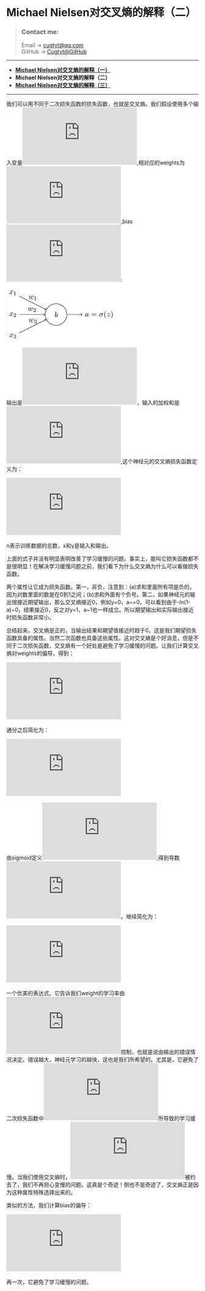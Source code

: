 # **Michael Nielsen对交叉熵的解释（二）**

> ### Contact me:  
> Email -> <cugtyt@qq.com>  
> GitHub -> [Cugtyt@GitHub](https://github.com/Cugtyt)

---

- [**Michael Nielsen对交叉熵的解释（一）**](https://cugtyt.github.io/blog/ml-data/2018/201802092000)
- **Michael Nielsen对交叉熵的解释（二）**
- [**Michael Nielsen对交叉熵的解释（三）**](https://cugtyt.github.io/blog/ml-data/2018/201802092159)

---

我们可以用不同于二次损失函数的损失函数，也就是交叉熵。我们假设使用多个输入变量![](http://latex.codecogs.com/gif.latex?%5Cinline%20x_1%2C%20x_2%2C%20%5Cldots),相对应的weights为![](http://latex.codecogs.com/gif.latex?%5Cinline%20w_1%2C%20w_2%2C%20%5Cldots),bias![](http://latex.codecogs.com/gif.latex?%5Cinline%20b):

![](R/cross-entropy5.png)

输出是![](http://latex.codecogs.com/gif.latex?%5Cinline%20a%20%3D%20%5Csigma%28z%29)，输入的加权和是![](http://latex.codecogs.com/gif.latex?%5Cinline%20z%20%3D%20%5Csum_j%20w_j%20x_j&plus;b),这个神经元的交叉熵损失函数定义为：

![](http://latex.codecogs.com/gif.latex?C%20%3D%20-%5Cfrac%7B1%7D%7Bn%7D%20%5Csum_x%20%5Cleft%5By%20%5Cln%20a%20&plus;%20%281-y%20%29%20%5Cln%20%281-a%29%20%5Cright%5D)

n表示训练数据的总数，x和y是输入和输出。

上面的式子并没有明显表明改善了学习缓慢的问题。事实上，能叫它损失函数都不是很明显！在解决学习缓慢问题之前，我们看下为什么交叉熵为什么可以看做损失函数。

两个属性让它成为损失函数。第一，非负，注意到：(a)求和里面所有项是负的，因为对数里面的数是在0到1之间；(b)求和外面有个负号。第二，如果神经元的输出很接近期望输出，那么交叉熵接近0，例如y=0，a~=0，可以看到由于-ln(1-a)~0，结果接近0，反之对y=1，a~1也一样成立。所以期望输出和实际输出接近时损失函数非常小。

总结起来，交叉熵是正的，当输出结果和期望值接近时趋于0。这是我们期望损失函数具备的属性。当然二次函数也具备这些属性。这对交叉熵是个好消息，但是不同于二次损失函数，交叉熵有一个好处是避免了学习缓慢的问题。让我们计算交叉熵对weights的偏导，得到：

![](http://latex.codecogs.com/gif.latex?%5Cfrac%7B%5Cpartial%20C%7D%7B%5Cpartial%20w_j%7D%20%3D%20-%5Cfrac%7B1%7D%7Bn%7D%20%5Csum_x%20%5Cleft%28%20%5Cfrac%7By%20%7D%7B%5Csigma%28z%29%7D%20-%5Cfrac%7B%281-y%29%7D%7B1-%5Csigma%28z%29%7D%20%5Cright%29%20%5Cfrac%7B%5Cpartial%20%5Csigma%7D%7B%5Cpartial%20w_j%7D%20%3D%20-%5Cfrac%7B1%7D%7Bn%7D%20%5Csum_x%20%5Cleft%28%20%5Cfrac%7By%7D%7B%5Csigma%28z%29%7D%20-%5Cfrac%7B%281-y%29%7D%7B1-%5Csigma%28z%29%7D%20%5Cright%29%5Csigma%27%28z%29%20x_j.)

通分之后简化为：

![](http://latex.codecogs.com/gif.latex?%5Cfrac%7B%5Cpartial%20C%7D%7B%5Cpartial%20w_j%7D%20%3D%20%5Cfrac%7B1%7D%7Bn%7D%20%5Csum_x%20%5Cfrac%7B%5Csigma%27%28z%29%20x_j%7D%7B%5Csigma%28z%29%20%281-%5Csigma%28z%29%29%7D%20%28%5Csigma%28z%29-y%29.)

由sigmoid定义![](http://latex.codecogs.com/gif.latex?%5Csigma%28z%29%20%3D%201/%281&plus;e%5E%7B-z%7D%29),得到导数![](http://latex.codecogs.com/gif.latex?%5Cinline%20%5Csigma%27%28z%29%20%3D%20%5Csigma%28z%29%281-%5Csigma%28z%29%29)。继续简化为：

![](http://latex.codecogs.com/gif.latex?%5Cfrac%7B%5Cpartial%20C%7D%7B%5Cpartial%20w_j%7D%20%3D%20%5Cfrac%7B1%7D%7Bn%7D%20%5Csum_x%20x_j%28%5Csigma%28z%29-y%29.)

一个优美的表达式。它告诉我们weight的学习率由![](http://latex.codecogs.com/gif.latex?%5Cinline%20%5Csigma%28z%29-y)控制，也就是说由输出的错误情况决定。错误越大，神经元学习的越快，这也是我们所希望的。尤其是，它避免了二次损失函数中![](http://latex.codecogs.com/gif.latex?%5Cinline%20%5Csigma%27%28z%29)所导致的学习缓慢。当我们使用交叉熵时，![](http://latex.codecogs.com/gif.latex?%5Cinline%20%5Csigma%27%28z%29)被约去了，我们不再担心变慢的问题。这真是个奇迹！倒也不是奇迹了，交叉熵正是因为这种属性特殊选择出来的。

类似的方法，我们计算bias的偏导：

![](http://latex.codecogs.com/gif.latex?%5Cfrac%7B%5Cpartial%20C%7D%7B%5Cpartial%20b%7D%20%3D%20%5Cfrac%7B1%7D%7Bn%7D%20%5Csum_x%20%28%5Csigma%28z%29-y%29.)

再一次，它避免了学习缓慢的问题。

